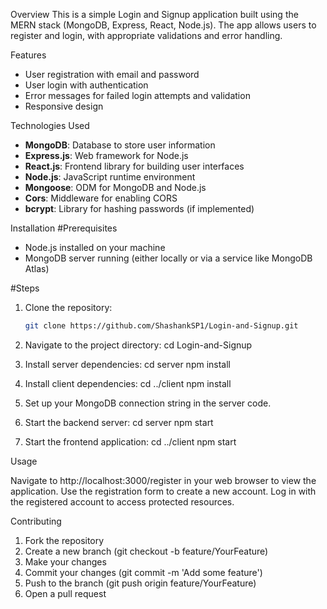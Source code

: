 Overview
This is a simple Login and Signup application built using the MERN stack (MongoDB, Express, React, Node.js). The app allows users to register and login, with appropriate validations and error handling.

Features
- User registration with email and password
- User login with authentication
- Error messages for failed login attempts and validation
- Responsive design

Technologies Used
- **MongoDB**: Database to store user information
- **Express.js**: Web framework for Node.js
- **React.js**: Frontend library for building user interfaces
- **Node.js**: JavaScript runtime environment
- **Mongoose**: ODM for MongoDB and Node.js
- **Cors**: Middleware for enabling CORS
- **bcrypt**: Library for hashing passwords (if implemented)

Installation
#Prerequisites
- Node.js installed on your machine
- MongoDB server running (either locally or via a service like MongoDB Atlas)

#Steps
1. Clone the repository:
   ```bash
   git clone https://github.com/ShashankSP1/Login-and-Signup.git

2. Navigate to the project directory:
cd Login-and-Signup

3. Install server dependencies:
cd server
npm install

4. Install client dependencies:
cd ../client
npm install

5. Set up your MongoDB connection string in the server code.

6. Start the backend server:
cd server
npm start

8. Start the frontend application:
cd ../client
npm start


Usage

Navigate to http://localhost:3000/register in your web browser to view the application.
Use the registration form to create a new account.
Log in with the registered account to access protected resources.

Contributing
1. Fork the repository
2. Create a new branch (git checkout -b feature/YourFeature)
3. Make your changes
4. Commit your changes (git commit -m 'Add some feature')
5. Push to the branch (git push origin feature/YourFeature)
6. Open a pull request
